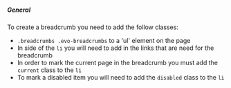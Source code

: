 ##### General
To create a breadcrumb you need to add the follow classes:
* `.breadcrumbs .evo-breadcrumbs` to a 'ul' element on the page
* In side of the `li` you will need to add in the links that are need for the breadcrumb
* In order to mark the current page in the breadcrumb you must add the `current` class to the `li`
* To mark a disabled item you will need to add the `disabled` class to the `li`
